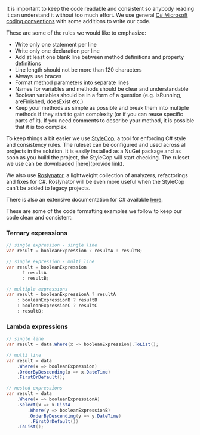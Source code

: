 It is important to keep the code readable and consistent so anybody reading it can understand it without too much effort. We use general [C# Microsoft coding conventions](https://docs.microsoft.com/en-us/dotnet/csharp/programming-guide/inside-a-program/coding-conventions) with some additions to write our code.

These are some of the rules we would like to emphasize:

* Write only one statement per line
* Write only one declaration per line
* Add at least one blank line between method definitions and property definitions
* Line length should not be more than 120 characters
* Always use braces
* Format method parameters into separate lines
* Names for variables and methods should be clear and understandable
* Boolean variables should be in a form of a question (e.g. isRunning, areFinished, doesExist etc.)
* Keep your methods as simple as possible and break them into multiple methods if they start to gain complexity (or if you can reuse specific parts of it). If you need comments to describe your method, it is possible that it is too complex.

To keep things a bit easier we use [StyleCop](https://github.com/DotNetAnalyzers/StyleCopAnalyzers), a tool for enforcing C# style and consistency rules. The ruleset can be configured and used across all projects in the solution. It is easily installed as a NuGet package and as soon as you build the project, the StyleCop will start checking. The ruleset we use can be downloaded [here](provide link). 

We also use [Roslynator](https://marketplace.visualstudio.com/items?itemName=josefpihrt.Roslynator2019), a lightweight collection of analyzers, refactorings and fixes for C#. Roslynator will be even more useful when the StyleCop can't be added to legacy projects.

There is also an extensive documentation for C# available [here](https://docs.microsoft.com/en-us/dotnet/csharp/).

These are some of the code formatting examples we follow to keep our code clean and consistent:

### Ternary expressions

```c#
// single expression - single line
var result = booleanExpression ? resultA : resultB;

// single expression - multi line
var result = booleanExpression
      ? resultA
      : resultB;

// multiple expressions
var result = booleanExpressionA ? resultA
    : booleanExpressionB ? resultB
    : booleanExpressionC ? resultC
    : resultD;
```



### Lambda expressions

```c#
// single line
var result = data.Where(x => booleanExpression).ToList();

// multi line
var result = data
	.Where(x => booleanExpression)
    .OrderByDescending(x => x.DateTime)
    .FirstOrDefault();

// nested expressions
var result = data
    .Where(x => booleanExpressionA)
    .Select(x => x.ListA
		.Where(y => booleanExpressionB)
		.OrderByDescending(y => y.DateTime)
         .FirstOrDefault())
    .ToList();
```
